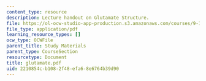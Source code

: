 ```yaml
---
content_type: resource
description: Lecture handout on Glutamate Structure.
file: https://ol-ocw-studio-app-production.s3.amazonaws.com/courses/9-15-biochemistry-and-pharmacology-of-synaptic-transmission-fall-2007/2210854cb1082f48efa68e6764b39d90_glutamate.pdf
file_type: application/pdf
learning_resource_types: []
ocw_type: OCWFile
parent_title: Study Materials
parent_type: CourseSection
resourcetype: Document
title: glutamate.pdf
uid: 2210854c-b108-2f48-efa6-8e6764b39d90
---
```

